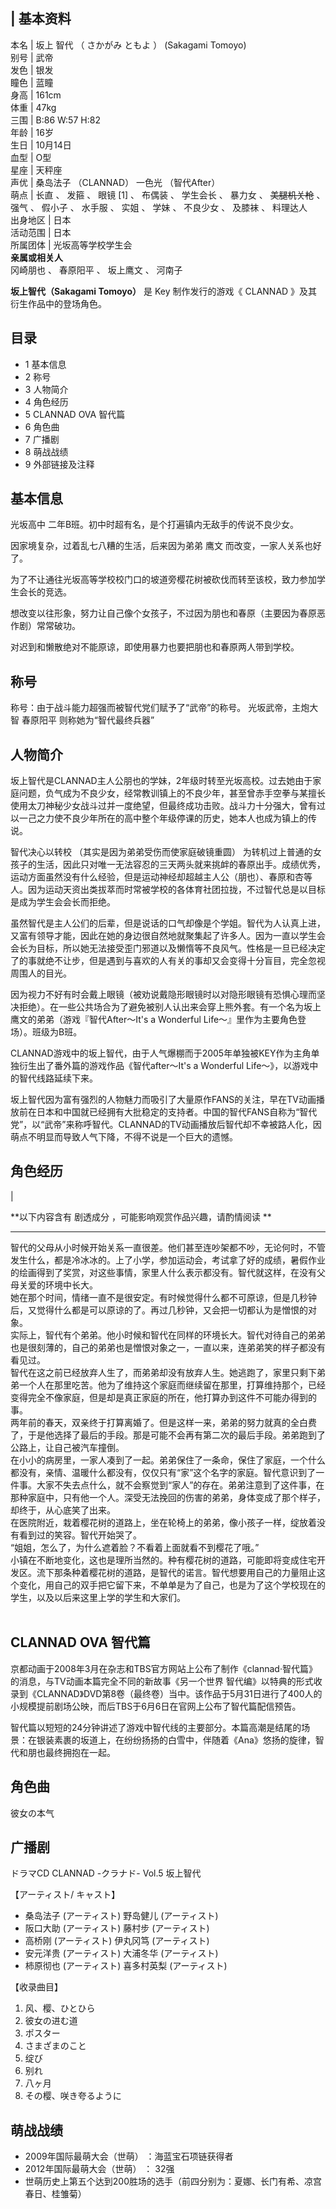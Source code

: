 |  **基本资料**  
---  
本名  |  坂上 智代  （  さかがみ ともよ  ）  (Sakagami Tomoyo)   
别号  |  武帝   
发色  |  银发   
瞳色  |  蓝瞳   
身高  |  161cm   
体重  |  47kg   
三围  |  B:86 W:57 H:82   
年龄  |  16岁   
生日  |  10月14日   
血型  |  O型   
星座  |  天秤座   
声优  |  桑岛法子  （CLANNAD）  一色光  （智代After）   
萌点  |  长直  、  发箍  、  眼镜  [1]  、  布偶装  、  学生会长  、  暴力女  、  ~~美腿机关枪~~ 、  强气  、  假小子  、  水手服  、  实姐  、  学妹  、  不良少女  、  及膝袜  、  料理达人   
出身地区  |  日本   
活动范围  |  日本   
所属团体  |  光坂高等学校学生会   
**亲属或相关人**  
冈崎朋也  、  春原阳平  、  坂上鹰文  、  河南子  
  
**坂上智代（Sakagami Tomoyo）** 是  Key  制作发行的游戏《  CLANNAD  》及其衍生作品中的登场角色。

##  目录

  * 1  基本信息 
  * 2  称号 
  * 3  人物简介 
  * 4  角色经历 
  * 5  CLANNAD OVA 智代篇 
  * 6  角色曲 
  * 7  广播剧 
  * 8  萌战战绩 
  * 9  外部链接及注释 

##  基本信息

光坂高中  二年B班。初中时超有名，是个打遍镇内无敌手的传说不良少女。

因家境复杂，过着乱七八糟的生活，后来因为弟弟  鹰文  而改变，一家人关系也好了。

为了不让通往光坂高等学校校门口的坡道旁樱花树被砍伐而转至该校，致力参加学生会长的竞选。

想改变以往形象，努力让自己像个女孩子，不过因为朋也和春原（主要因为春原恶作剧）常常破功。

对迟到和懒散绝对不能原谅，即使用暴力也要把朋也和春原两人带到学校。

##  称号

称号：由于战斗能力超强而被智代党们赋予了“武帝”的称号。  光坂武帝，主炮大智  春原阳平  则称她为“智代最终兵器”

##  人物简介

坂上智代是CLANNAD主人公朋也的学妹，2年级时转至光坂高校。过去她由于家庭问题，负气成为不良少女，经常教训镇上的不良少年，甚至曾赤手空拳与某擅长使用太刀神秘少女战斗过并一度绝望，但最终成功击败。战斗力十分强大，曾有过以一己之力使不良少年所在的高中整个年级停课的历史，她本人也成为镇上的传说。

智代决心以转校  （其实是因为弟弟受伤而使家庭破镜重圆）
为转机过上普通的女孩子的生活，因此只对唯一无法容忍的三天两头就来挑衅的春原出手。成绩优秀，运动方面虽然没有什么经验，但是运动神经却超越主人公（朋也）、春原和杏等人。因为运动天资出类拔萃而时常被学校的各体育社团拉拢，不过智代总是以目标是成为学生会会长而拒绝。

虽然智代是主人公们的后辈，但是说话的口气却像是个学姐。智代为人认真上进，又富有领导才能，因此在她的身边很自然地就聚集起了许多人。因为一直以学生会会长为目标，所以她无法接受歪门邪道以及懒惰等不良风气。性格是一旦已经决定了的事就绝不让步，但是遇到与喜欢的人有关的事却又会变得十分盲目，完全忽视周围人的目光。

因为视力不好有时会戴上眼镜（被劝说戴隐形眼镜时以对隐形眼镜有恐惧心理而坚决拒绝）。在一些公共场合为了避免被别人认出来会穿上熊外套。有一个名为坂上鹰文的弟弟（游戏『智代After～It's
a Wonderful Life～』里作为主要角色登场）。班级为B班。

CLANNAD游戏中的坂上智代，由于人气爆棚而于2005年单独被KEY作为主角单独衍生出了番外篇的游戏作品《智代after～It's a Wonderful
Life～》，以游戏中的智代线路延续下来。

坂上智代因为富有强烈的人物魅力而吸引了大量原作FANS的关注，早在TV动画播放前在日本和中国就已经拥有大批稳定的支持者。中国的智代FANS自称为“智代党”，以“武帝”来称呼智代。CLANNAD的TV动画播放后智代却不幸被路人化，因萌点不明显而导致人气下降，不得不说是一个巨大的遗憾。

##  角色经历

|

**以下内容含有 剧透成分  ，可能影响观赏作品兴趣，请酌情阅读 **  
  
---  
智代的父母从小时候开始关系一直很差。他们甚至连吵架都不吵，无论何时，不管发生什么，都是冷冰冰的。上了小学，参加运动会，考试拿了好的成绩，暑假作业的绘画得到了奖赏，对这些事情，家里人什么表示都没有。智代就这样，在没有父母关爱的环境中长大。
</br> 她在那个时间，情绪一直不是很安定。有时候觉得什么都不可原谅，但是几秒钟后，又觉得什么都是可以原谅的了。再过几秒钟，又会把一切都认为是憎恨的对象。
</br>
实际上，智代有个弟弟。他小时候和智代在同样的环境长大。智代对待自己的弟弟也是很刻薄的，自己的弟弟也是憎恨对象之一，一直以来，连弟弟笑的样子都没有看见过。
</br>
智代在这之前已经放弃人生了，而弟弟却没有放弃人生。她逃跑了，家里只剩下弟弟一个人在那里吃苦。他为了维持这个家庭而继续留在那里，打算维持那个，已经变得完全不像家庭，但是却是真正家庭的所在，他打算办到这件不可能办得到的事。
</br>
两年前的春天，双亲终于打算离婚了。但是这样一来，弟弟的努力就真的全白费了，于是他选择了最后的手段。那是可能不会再有第二次的最后手段。弟弟跑到了公路上，让自己被汽车撞倒。
</br>
在小小的病房里，一家人凑到了一起。弟弟保住了一条命，保住了家庭，一个什么都没有，亲情、温暖什么都没有，仅仅只有“家”这个名字的家庭。智代意识到了一件事。大家不失去点什么，就不会察觉到“家人”的存在。弟弟注意到了这件事，在那种家庭中，只有他一个人。深受无法挽回的伤害的弟弟，身体变成了那个样子，却终于，从心底笑了出来。
</br> 在医院附近，栽着樱花树的道路上，坐在轮椅上的弟弟，像小孩子一样，绽放着没有看到过的笑容。智代开始哭了。 </br>
“姐姐，怎么了，为什么遮着脸？不看着上面就看不到樱花了哦。” </br>
小镇在不断地变化，这也是理所当然的。种有樱花树的道路，可能即将变成住宅开发区。流下那条种着樱花树的道路，是智代的诺言。智代想要用自己的力量阻止这个变化，用自己的双手把它留下来，不单单是为了自己，也是为了这个学校现在的学生，以及以后来这里上学的学生和大家们。
</br> </br>  
  
##  CLANNAD OVA 智代篇

京都动画于2008年3月在杂志和TBS官方网站上公布了制作《clannad·智代篇》的消息，与TV动画本篇完全不同的新故事《另一个世界
智代编》以特典的形式收录到《CLANNAD》DVD第8卷（最终卷）当中。该作品于5月31日进行了400人的小规模提前剧场公映，而后TBS于6月6日在官网上公布了智代篇配信预告。

智代篇以短短的24分钟讲述了游戏中智代线的主要部分。本篇高潮是结尾的场景：在银装素裹的坂道上，在纷纷扬扬的白雪中，伴随着《Ana》悠扬的旋律，智代和朋也最终拥抱在一起。

##  角色曲

彼女の本气

##  广播剧

ドラマCD CLANNAD -クラナド- Vol.5 坂上智代

【アーティスト/ キャスト】

  * 桑岛法子 (アーティスト) 野岛健儿 (アーティスト) 
  * 阪口大助 (アーティスト) 藤村步 (アーティスト) 
  * 高桥刚 (アーティスト) 伊丸冈笃 (アーティスト) 
  * 安元洋贵 (アーティスト) 大浦冬华 (アーティスト) 
  * 柿原彻也 (アーティスト) 喜多村英梨 (アーティスト) 

  
【收录曲目】

  1. 风、樱、ひとひら 
  2. 彼女の进む道 
  3. ポスター 
  4. さまざまのこと 
  5. 绽び 
  6. 别れ 
  7. 八ヶ月 
  8. その樱、咲き夸るように 

##  萌战战绩

  * 2009年国际最萌大会（世萌）  ：海蓝宝石项链获得者 
  * 2012年国际最萌大会（世萌）  ： 32强 
  * 世萌历史上第五个达到200胜场的选手（前四分别为：夏娜、长门有希、凉宫春日、桂雏菊） 